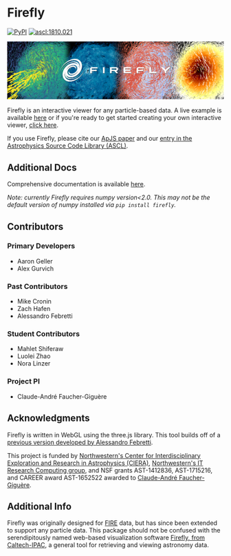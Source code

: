 
# Firefly

[![PyPI](https://img.shields.io/pypi/v/Firefly)](https://pypi.org/project/Firefly)
<a href="https://ascl.net/1810.021"><img src="https://img.shields.io/badge/ascl-1810.021-blue.svg?colorB=262255" alt="ascl:1810.021" /></a>

![logo banner](https://github.com/ageller/Firefly/blob/main/docs/source/_static/four_view_banner.png?raw=true)


Firefly is an interactive viewer for any particle-based data. A live example is available [here](https://ageller.github.io/Firefly/)
or if you're ready to get started creating your own interactive viewer, [click here](https://firefly.rcs.northwestern.edu/docs/data_reader).

If you use Firefly, please cite our [ApJS paper](https://ui.adsabs.harvard.edu/abs/2023ApJS..265...38G/abstract) and our [entry in the Astrophysics Source Code Library (ASCL)](http://adsabs.harvard.edu/abs/2018ascl.soft10021G).

## Additional Docs

Comprehensive documentation is available [here](https://firefly.rcs.northwestern.edu/docs).

*Note: currently Firefly requires numpy version<2.0.  This may not be the default version of numpy installed via `pip install firefly`.* 

## Contributors 
### Primary Developers
* Aaron Geller
* Alex Gurvich
### Past Contributors 
* Mike Cronin
* Zach Hafen
* Alessandro Febretti
### Student Contributors
* Mahlet Shiferaw 
* Luolei Zhao
* Nora Linzer
### Project PI
* Claude-André Faucher-Giguère 


## Acknowledgments
Firefly is written in WebGL using the three.js library.
This tool builds off of a [previous version developed by Alessandro Febretti](https://github.com/nuitrcs/firefly). 

This project is funded by [Northwestern's Center for Interdisciplinary Exploration and Research in Astrophysics (CIERA)](https://ciera.northwestern.edu/),  [Northwestern's IT Research Computing group](https://www.it.northwestern.edu/research/index.html), and NSF grants AST-1412836, AST-1715216, and CAREER award AST-1652522 awarded to [Claude-André Faucher-Giguère](https://www.physics.northwestern.edu/people/faculty/core-faculty/claude-andre-faucher-giguere.html).


## Additional Info
Firefly was originally designed for [FIRE](http://galaxies.northwestern.edu/fire-simulations/) data, but has since been extended to support any particle data.
This package should not be confused with the serendipitously named web-based visualization software [Firefly, from Caltech-IPAC](https://github.com/Caltech-IPAC/firefly), a general tool for retrieving and viewing astronomy data.
